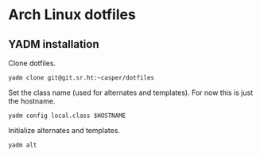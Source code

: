 # Arch Linux dotfiles

## YADM installation

Clone dotfiles.  
```
yadm clone git@git.sr.ht:~casper/dotfiles
```

Set the class name (used for alternates and templates). For now this is just the hostname.
```
yadm config local.class $HOSTNAME
```

Initialize alternates and templates.
```
yadm alt
```

